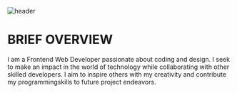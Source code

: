 ![header](https://github.com/user-attachments/assets/80e35422-0096-4071-8ee5-ee3b86555d14)

# BRIEF OVERVIEW
I am a Frontend Web Developer passionate about coding and design. I seek to make an impact in the world of technology while collaborating with other skilled developers. I aim to inspire others with my creativity and contribute my programmingskills to future project endeavors.
